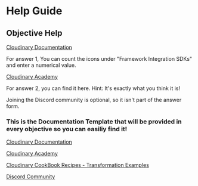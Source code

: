 # Help Guide

## Objective Help

[Cloudinary Documentation](https://cloudinary.com/documentation?utm_source=twilio&utm_medium=event&utm_campaign=cloudinary-twilioquest-2021)

For answer 1, You can count the icons under "Framework Integration SDKs" and enter a numerical value.

[Cloudinary Academy](https://training.cloudinary.com?utm_source=twilio&utm_medium=event&utm_campaign=cloudinary-twilioquest-2021)

For answer 2, you can find it here. Hint: It's exactly what you think it is!


Joining the Discord community is optional, so it isn't part of the answer form.


 
### This is the Documentation Template that will be provided in every objective so you can easiliy find it!

[Cloudinary Documentation](https://cloudinary.com/documentation?utm_source=twilio&utm_medium=event&utm_campaign=cloudinary-twilioquest-2021)

[Cloudinary Academy](https://training.cloudinary.com?utm_source=twilio&utm_medium=event&utm_campaign=cloudinary-twilioquest-2021)

[Cloudinary CookBook Recipes - Transformation Examples](https://cloudinary.com/cookbook?utm_source=twilio&utm_medium=event&utm_campaign=cloudinary-twilioquest-2021)

[Discord Community](https://discord.gg/CCsubwFbvd)